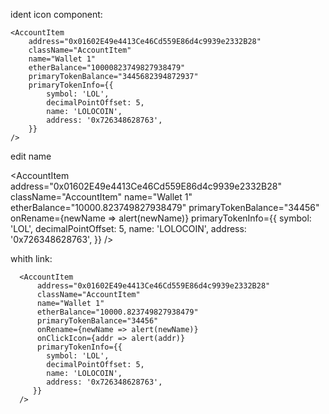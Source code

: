ident icon component:

    <AccountItem
        address="0x01602E49e4413Ce46Cd559E86d4c9939e2332B28"
        className="AccountItem"
        name="Wallet 1"
        etherBalance="10000823749827938479"
        primaryTokenBalance="3445682394872937"
        primaryTokenInfo={{
            symbol: 'LOL',
            decimalPointOffset: 5,
            name: 'LOLOCOIN',
            address: '0x726348628763',
        }}
    />

edit name

<AccountItem
address="0x01602E49e4413Ce46Cd559E86d4c9939e2332B28"
className="AccountItem"
name="Wallet 1"
etherBalance="10000.823749827938479"
primaryTokenBalance="34456"
onRename={newName => alert(newName)}
primaryTokenInfo={{
symbol: 'LOL',
decimalPointOffset: 5,
name: 'LOLOCOIN',
address: '0x726348628763',
}}
/>

whith link:

      <AccountItem
          address="0x01602E49e4413Ce46Cd559E86d4c9939e2332B28"
          className="AccountItem"
          name="Wallet 1"
          etherBalance="10000.823749827938479"
          primaryTokenBalance="34456"
          onRename={newName => alert(newName)}
          onClickIcon={addr => alert(addr)}
          primaryTokenInfo={{
            symbol: 'LOL',
            decimalPointOffset: 5,
            name: 'LOLOCOIN',
            address: '0x726348628763',
         }}
      />  
